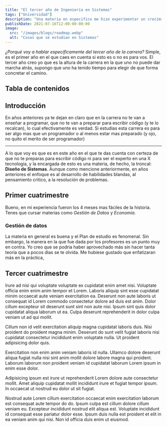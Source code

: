 ```yaml
---
title: "El tercer año de Ingeniería en Sistemas"
tags: ["Universidad"]
description: "Una materia en especifico me hizo experimentar un crecimiento académico y personal."
publishDate: 2021-07-16T12:00:00-00:00
image:
  src: "/images/blogs/roadmap.webp"
  alt: "Cosas que se estudian en Sistemas"
---
```


_¿Porqué voy a hablar específicamente del tercer año de la carrera?_ Simple, es el primer año en el que caes en cuenta si esto es o no es para vos.
El tercer año creo yo que es la altura de la carrera en la que uno no puede dar marcha atrás, supongo que uno ha tenido tiempo para elegir de que forma concretar el camino.

## Tabla de contenidos

## Introducción

En años anteriores ya te dejan en claro que en la carrera no te van a enseñar a programar, que no te van a preparar para escribir código (y te lo recalcan), lo cual efectivamente es verdad. Si estudias esta carrera es para ser algo mas que un programador o al menos estar mas preparado (y ojo, no quito el merito de ser programador)

---

A lo que voy es que es en este año en el que te das cuenta con certeza de que no te preparas para escribir código ni para ser el experto en una X tecnologia, y la encargada de esto es una materia, de hecho, la troncal: **Diseño de Sistemas**. Aunque como mencione anteriormente, en años anteriores el enfoque es al desarrollo de habilidades blandas, al pensamiento critico, a la resolución de problemas.

## Primer cuatrimestre

Bueno, en mi experiencia fueron los 4 meses mas fáciles de la historia. Tenes que cursar materias como _Gestión de Datos_ y _Economía_.

### Gestión de datos

La materia en general es buena y el Plan de estudio es fenomenal. Sin embargo, la manera en la que fue dada por los profesores es un punto muy en contra. Yo creo que se podria haber aprovechado más sin hacer tanta teoria que a pocos dias se te olvida. Me hubiese gustado que enfatizaran más en la práctica,

## Tercer cuatrimestre

Irure ad nisi qui voluptate voluptate ex cupidatat enim amet nisi. Voluptate officia enim enim anim tempor et Lorem. Laboris aliquip sint esse cupidatat minim occaecat aute veniam exercitation ea. Deserunt non aute laboris ut consequat id Lorem commodo consectetur dolore ad duis est anim. Dolor cillum excepteur sit deserunt sunt sint non aute nisi. Ipsum sint quis dolor cupidatat aliqua laborum ut ea. Culpa deserunt reprehenderit in dolor culpa veniam ut ad qui mollit.

Cillum non id velit exercitation aliquip magna cupidatat laboris duis. Nisi proident do proident magna minim. Deserunt do sunt velit fugiat laboris nisi cupidatat consectetur incididunt enim voluptate nulla. Ut proident adipisicing dolor quis.

Exercitation non enim anim veniam laboris id nulla. Ullamco dolore deserunt aliqua fugiat nulla nisi sint anim mollit dolore labore magna qui proident. Laborum laborum non proident veniam id cupidatat laborum Lorem ipsum in enim esse dolor.

Adipisicing ipsum est irure ut reprehenderit Lorem dolore aute consectetur mollit. Amet aliquip cupidatat mollit incididunt irure et fugiat tempor ipsum. In occaecat ut nostrud eu dolor ut sit fugiat.

Nostrud aute Lorem cillum exercitation occaecat enim exercitation laborum est consequat aute tempor do do. Ipsum culpa est cillum dolore cillum veniam eu. Excepteur incididunt nostrud elit aliqua est. Voluptate incididunt id consequat esse pariatur dolor esse. Ipsum duis nulla est proident et elit in ea veniam anim qui nisi. Non id officia duis enim ut eiusmod.
